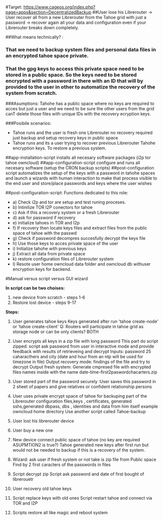 #Target: https://www.cageos.org/index.php?page=apps&section=DecentralizedBackup
##User lose his Librerouter -> User recover all from a new Librerouter from the Tahoe grid with just a password -> recover again all your data and configuration even if your Librerouter breaks down completely.

##What means technically? : 
### That we need to backup system files and personal data files in an encrypted tahoe space private.
### That the gpg keys to access this private space need to be stored in a public space. So the keys need to be stored encrypted with a password in there with an ID that will by provided to the user in other to automatize the recovery of the system from scratch.
###Asumptions: Tahohe has a public space where no keys are required to acces but just a user and we need to be sure the other users from the grid canT delete those files with unique IDs with the recovery ecryption keys.

###Posibile scenarios:  
 - Tahoe runs and the user is fresh one Librerouter no recovery required just backup and setup recovery keys in public space
 - Tahoe runs and its a user trying to recover previous Librerouter Tahohe encryption keys. To restore a previous system.

##app-installation-script installs all necesary software packages (i2p tor tahoe owncloud)
##app-configuration-script configure and runs all necesary software (setup the CRON backup scripts)
##post-configuration script automatizes the setup of the keys with a password in tahohe spaces and launch a wizards with human interaction to make that process visible to the end user and store/place passwords and keys where the user wishes

##post-configuration-script: Functions dedicated to this role:
 - a) Check i2p and tor are setup and test runing proceses.
 - b) Intinilize TOR I2P conectors for tahoe
 - c) Ask if this a recovery system or a fresh Librerouter 
 - d) ask for password if recovery
 - e) initialize tahoes in TOR and I2p
 - f) If recovery then locate keys files and extract files from the public space of tahoe with the passwd
 - g) Check if password decompres succesfully decrypt the keys file
 - h) Use those keys to acces private space of the user
 - i) Initialize tahohe with previous keys
 - j) Extract all data from private space
 - k) restore configuration files of Librerouter system
 - l) Resote user home owncloud data folder and owncloud db withuser encryption keys for backend.

#Manual versus script versus GUI wizard

**In script can be two choises:** 
1. new device from scratch - steps 1-6
2. Restore lost device  - steps 9-17

**Steps:**

1. User generates tahoe keys 
Keys generated after run 'tahoe create-node' or 'tahoe create-client'
Q: Routers will participate in tahoe grid as storage node or can be only clients?
BOTH

2. User encrypts all keys in a zip file with long password
This part do script zipped: script ask password from user in interactive mode and provide feedback with results of retrieveing and decrypt
Inputs: password 25 caharacthers and city (date and hour from an ntp will be used for timezone in file)
Output recovery mode: findings of the file  and try to decrypt
Output fresh system: Generate cmpresed file with encrypted files names inside with the name date-time-first2paswordchacarters.zip

3. User stored part of the password securely :User saves this password in 2 sheet of papers and give relatives or confident relationship persons

6. User uses private encrypt space of tahoe for backuping part of the Librerouter configuration files,keys , certificates, generated sshs,generated dbpass, dbs , identities and data from him itself example owncloud home directory
Use another script called Tahoe-backup

7. User lost his librerouter device

8. User buy a new one 

9. New device connect public space of tahoe (no key are required ASUPMTION2 is true?)
Tahoe generated new keys after first run but would not be needed to backup if this is a recovery of the system.

10. Wizard: ask user if fresh system or not take is zip file from Public space
  Find by 2 first caracters of the passwords in files
 
11. Script decrypt zip 
    Script ask password and date of first bought of librerouetr

12. User recovery old tahoe keys 
13. Script replace keys with old ones 
    Script restart tahoe and connect via TOR and I2P

14. Scripts restore all like magic and reboot system


